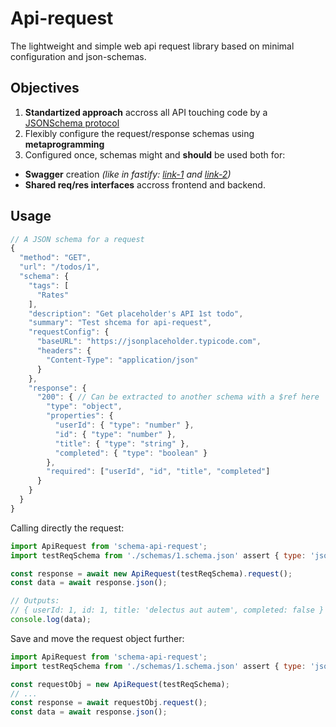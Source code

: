 # Api-request
The lightweight and simple web api request library based on minimal configuration and json-schemas.

## Objectives

1. **Standartized approach** accross all API touching code by a [JSONSchema protocol](https://json-schema.org/)
2. Flexibly configure the request/response schemas using **metaprogramming**
3. Configured once, schemas might and **should** be used both for:
- **Swagger** creation _(like in fastify: [link-1](https://fastify.dev/docs/latest/Reference/Validation-and-Serialization/) and [link-2](https://github.com/fastify/fastify-swagger))_
- **Shared req/res interfaces** accross frontend and backend.

## Usage

```JavaScript
// A JSON schema for a request
{
  "method": "GET",
  "url": "/todos/1",
  "schema": {
    "tags": [
      "Rates"
    ],
    "description": "Get placeholder's API 1st todo",
    "summary": "Test shcema for api-request",
    "requestConfig": {
      "baseURL": "https://jsonplaceholder.typicode.com",
      "headers": {
        "Content-Type": "application/json"
      }
    },
    "response": {
      "200": { // Can be extracted to another schema with a $ref here
        "type": "object",
        "properties": {
          "userId": { "type": "number" },
          "id": { "type": "number" },
          "title": { "type": "string" },
          "completed": { "type": "boolean" }
        },
        "required": ["userId", "id", "title", "completed"]
      }
    }
  }
}
```

Calling directly the request:
```JavaScript
import ApiRequest from 'schema-api-request';
import testReqSchema from './schemas/1.schema.json' assert { type: 'json' };

const response = await new ApiRequest(testReqSchema).request();
const data = await response.json();

// Outputs:
// { userId: 1, id: 1, title: 'delectus aut autem', completed: false }
console.log(data);
```

Save and move the request object further:
```JavaScript
import ApiRequest from 'schema-api-request';
import testReqSchema from './schemas/1.schema.json' assert { type: 'json' };

const requestObj = new ApiRequest(testReqSchema);
// ...
const response = await requestObj.request();
const data = await response.json();
```
